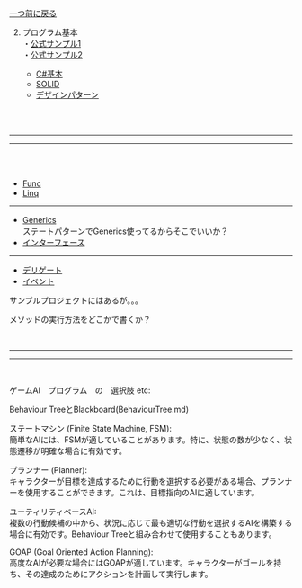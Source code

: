 [一つ前に戻る](../index.md)

2. プログラム基本  
     ・[公式サンプル1](https://unity3d.jp/game/game-ebooks/create-code-c-sharp-style-guide-e-book/)   
     ・[公式サンプル2](https://unity3d.jp/game/game-ebooks/level-up-your-code-with-game-programming-patterns/)


     + [C#基本](https://drive.google.com/drive/folders/1wERc8OBgpYX3IYyQwG1kEKyiMEyuSYhc)
     + [SOLID](https://docs.google.com/presentation/d/1AQHom6KNkfL_i8yaNO-AGiae9hwqkhe_pTkE7F3y5Go/edit#slide=id.g2b5527353c7_0_113)
     + [デザインパターン](DesignPattern/0.md)

<br>

<br>

---


---
     
<br>

<br>



+ [Func](Func.md)   
+ [Linq](LINQ.md)

---

+ [Generics](Generics.md)　  
ステートパターンでGenerics使ってるからそこでいいか？
+ [インターフェース](インターフェイス.md)

---
+ [デリゲート](デリゲート.md) 
+ [イベント](イベント.md)


サンプルプロジェクトにはあるが。。。

メソッドの実行方法をどこかで書くか？

<br>    

---

---

<br>

ゲームAI　プログラム　の　選択肢 etc:

Behaviour TreeとBlackboard(BehaviourTree.md)


ステートマシン (Finite State Machine, FSM):   
簡単なAIには、FSMが適していることがあります。特に、状態の数が少なく、状態遷移が明確な場合に有効です。


プランナー (Planner):   
キャラクターが目標を達成するために行動を選択する必要がある場合、プランナーを使用することができます。これは、目標指向のAIに適しています。


ユーティリティベースAI:   
複数の行動候補の中から、状況に応じて最も適切な行動を選択するAIを構築する場合に有効です。Behaviour Treeと組み合わせて使用することもあります。

GOAP (Goal Oriented Action Planning):   
高度なAIが必要な場合にはGOAPが適しています。キャラクターがゴールを持ち、その達成のためにアクションを計画して実行します。


